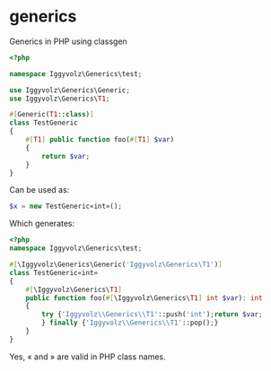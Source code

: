 # generics
Generics in PHP using classgen

```php
<?php

namespace Iggyvolz\Generics\test;

use Iggyvolz\Generics\Generic;
use Iggyvolz\Generics\T1;

#[Generic(T1::class)]
class TestGeneric
{
    #[T1] public function foo(#[T1] $var)
    {
        return $var;
    }
}
```

Can be used as:
```php
$x = new TestGeneric«int»();
```

Which generates:
```php
<?php
namespace Iggyvolz\Generics\test;

#[\Iggyvolz\Generics\Generic('Iggyvolz\Generics\T1')]
class TestGeneric«int»
{
	#[\Iggyvolz\Generics\T1]
	public function foo(#[\Iggyvolz\Generics\T1] int $var): int
	{
		try {'Iggyvolz\\Generics\\T1'::push('int');return $var;
		} finally {'Iggyvolz\\Generics\\T1'::pop();}
	}
}

```

Yes, « and » are valid in PHP class names.
